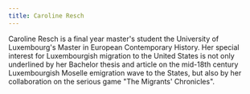 ```yaml
---
title: Caroline Resch
---
```

Caroline Resch is a final year master's student the University of Luxembourg's Master in European Contemporary History. Her special interest for Luxembourgish migration to the United States is not only underlined by her Bachelor thesis and article on the mid-18th century Luxembourgish Moselle emigration wave to the States, but also by her collaboration on the serious game "The Migrants' Chronicles".
